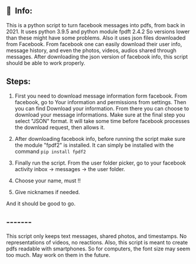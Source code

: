 ## :notebook_with_decorative_cover: &nbsp;Info:

This is a python script to turn facebook messages into pdfs, from back in 2021. It uses python 3.9.5 and python module fpdft 2.4.2
So versions lower than these might have some problems. Also it uses json files downloaded from Facebook. From facebook one can easily download their user info, message history, and even the photos, videos, audios shared through messages. After downloading the json version of facebook info, this script should be able to work properly.

## Steps:

1. First you need to download message information form facebook.
From facebook, go to Your information and permissions from settings.
Then you can find Download your information. From there you can choose to download your message informations.
Make sure at the final step you select "JSON" format. It will take some time before facebook processes the download request, then allows it.

2. After downloading facebook info, before running the script make sure the module "fpdf2" is installed. It can simply be installed with the command `pip install fpdf2`

3. Finally run the script. From the user folder picker, go to your facebook activity inbox -> messages -> the user folder.
4. Choose your name, must !!
5. Give nicknames if needed.

And it should be good to go.


## -------
This script only keeps text messages, shared photos, and timestamps. No representations of videos, no reactions.
Also, this script is meant to create pdfs readable with smartphones. So for computers, the font size may seem too much.
May work on them in the future.